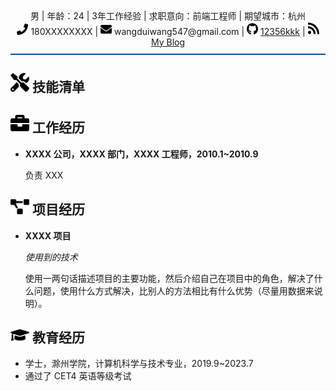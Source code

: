 <center>
    男 | 年龄：24 | 3年工作经验 | 求职意向：前端工程师 | 期望城市：杭州
     <div>
         <span>
             <img src="assets/phone-solid.svg" width="18px">
             180XXXXXXXX
         </span>
         |
         <span>
             <img src="assets/envelope-solid.svg" width="18px">
             wangduiwang547@gmail.com
         </span>
         |
         <span>
             <img src="assets/github-brands.svg" width="18px">
             <a href="https://github.com/12356kkk">12356kkk</a>
         </span>
         |
         <span>
             <img src="assets/rss-solid.svg" width="18px">
             <a href="#">My Blog</a>
         </span>
     </div>
</center>

<div style="border-bottom: 2px solid #114BA3;margin: 10px 0;"></div>

## <img src="assets/tools-solid.svg" width="30px"> 技能清单

## <img src="assets/briefcase-solid.svg" width="30px"> 工作经历

- **XXXX 公司，XXXX 部门，XXXX 工程师，2010.1~2010.9**

   负责 XXX

## <img src="assets/project-diagram-solid.svg" width="30px"> 项目经历

- **XXXX 项目**

  *使用到的技术*

  使用一两句话描述项目的主要功能，然后介绍自己在项目中的角色，解决了什么问题，使用什么方式解决，比别人的方法相比有什么优势（尽量用数据来说明）。

## <img src="assets/graduation-cap-solid.svg" width="30px"> 教育经历

- 学士，滁州学院，计算机科学与技术专业，2019.9~2023.7
- 通过了 CET4 英语等级考试
